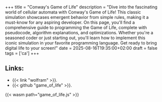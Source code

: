 +++
title = "Conway's Game of Life"
description = "Dive into the fascinating world of cellular automata with Conway's Game of Life! This classic simulation showcases emergent behavior from simple rules, making it a must-know for any aspiring developer. On this page, you'll find a comprehensive guide to programming the Game of Life, complete with pseudocode, algorithm explanations, and optimizations. Whether you're a seasoned coder or just starting out, you'll learn how to implement this iconic simulation in your favorite programming language. Get ready to bring digital life to your screen!"
date = 2025-08-16T19:35:00+02:00
draft = false 
tags = ['ca']
+++




<canvas id=canvas oncontextmenu=event.preventdefault()></canvas>

## Links:
- {{< link "wolfram" >}}.
- {{< github "game_of_life" >}}.

<script>
    let get_steps;

    function on_load() {
        const dpr = window.devicePixelRatio;
        let canvas = document.getElementById('canvas');

        // get_steps = Module.cwrap(
        //     "get_steps",
        //     null,
        //     []
        // );

        // solutions();
    }
    var Module = {
        postRun: [ on_load ],
        canvas: document.getElementById('canvas'),
    };

    // function solutions() {
            // const rustMessage = Module.UTF8ToString(get_steps());
            // const jsArray = JSON.parse(rustMessage);
            // let table = "";
            // for (var i = 0; i < jsArray.length; i++) {
                    // table += "<tr>";
                    // let radio = "<td><input type='radio' id='solution" + i + "' name='selected' value='" + i + "' " + (i == 0 ? "checked" : "") + " /></td>";
                    // console.log(radio);
                    // table += radio;
                    // for (var j = 0; j<jsArray[i].length; j++) {
                            // table += "<td>" + jsArray[i][j] + "</td>";
                    //  
                    // } 
                    // table += "</tr>";
            // } 
            // document.getElementById("solutions").innerHTML = "<table border='1'>" + table + "</table>";
    // } 
</script>
{{< wasm path="game_of_life.js" >}}


